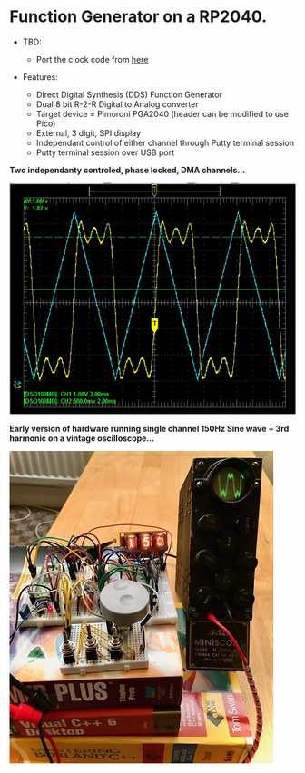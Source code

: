 # Function Generator on a RP2040. #
* TBD:
  * Port the clock code from [here](https://www.micro-examples.com/articles/index.php?title=PicOClock)

* Features:
  * Direct Digital Synthesis (DDS) Function Generator
  * Dual 8 bit R-2-R Digital to Analog converter
  * Target device = Pimoroni PGA2040 (header can be modified to use Pico)
  * External, 3 digit, SPI display
  * Independant control of either channel through Putty terminal session
  * Putty terminal session over USB port  


**Two independanty controled, phase locked, DMA channels...**

![Hardware](https://github.com/oddwires/RP2040/blob/master/Function%20Generator/Images/Capture.JPG)

**Early version of hardware running single channel 150Hz Sine wave + 3rd harmonic on a vintage oscilloscope...**

![Hardware](https://github.com/oddwires/RP2040/blob/master/Function%20Generator/Images/FunctionGenerator.jpg)

